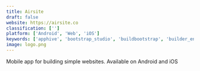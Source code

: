 ```yaml
---
title: Airsite
draft: false 
website: https://airsite.co
classification: ['']
platform: ['Android', 'Web', 'iOS']
keywords: ['apphive', 'bootstrap_studio', 'buildbootstrap', 'builder_engine', 'builder.io', 'carrd', 'layoutit', 'mightycall', 'mobirise', 'monday_hero', 'pingendo', 'site123', 'semplice', 'about.me']
image: logo.png
---
```

Mobile app for building simple websites. Available on Android and iOS